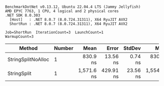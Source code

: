 ```

BenchmarkDotNet v0.13.12, Ubuntu 22.04.4 LTS (Jammy Jellyfish)
AMD EPYC 7763, 1 CPU, 4 logical and 2 physical cores
.NET SDK 8.0.303
  [Host]   : .NET 8.0.7 (8.0.724.31311), X64 RyuJIT AVX2
  ShortRun : .NET 8.0.7 (8.0.724.31311), X64 RyuJIT AVX2

Job=ShortRun  IterationCount=3  LaunchCount=1  
WarmupCount=3  

```
| Method             | Number | Mean       | Error     | StdDev   | Min        | Max        | Gen0   | Allocated |
|------------------- |------- |-----------:|----------:|---------:|-----------:|-----------:|-------:|----------:|
| StringSplitNoAlloc | 1      |   830.9 ns |  13.56 ns |  0.74 ns |   830.3 ns |   831.7 ns |      - |         - |
| StringSplit        | 1      | 1,571.6 ns | 429.91 ns | 23.56 ns | 1,554.1 ns | 1,598.4 ns | 0.0381 |    3208 B |
